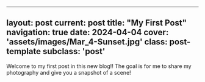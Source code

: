 
---
layout: post
current: post
title: "My First Post"
navigation: true
date: 2024-04-04
cover: 'assets/images/Mar_4-Sunset.jpg'
class: post-template
subclass: 'post'
---
Welcome to my first post in this new blog!! The goal is for me to share my photography and give you a snapshot of a scene!
